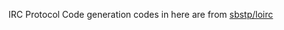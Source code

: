 IRC Protocol Code generation codes in here are from [sbstp/loirc]

[sbstp/loirc]: https://github.com/sbstp/loirc
